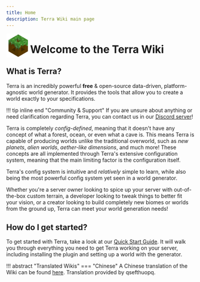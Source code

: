 ```yaml
---
title: Home
description: Terra Wiki main page
---
```


<img align="left" width="64" height="64" src="assets/img/terra_logo.png">

# Welcome to the Terra Wiki

## What is Terra?

Terra is an incredibly powerful **free** & open-source data-driven, platform-agnostic world generator. It provides the tools
that allow you to create a world exactly to your specifications.

!!! tip inline end "Community & Support"
    If you are unsure about anything or need clarification regarding Terra,
    you can contact us in our [Discord server](https://discord.gg/PXUEbbF)!

Terra is completely *config-defined*, meaning that it doesn't have any concept of what a forest, ocean, or even what a
cave is. This means Terra is capable of producing worlds unlike the traditional overworld, such as *new planets*, *alien
worlds*, *aether-like dimensions*, and much more! These concepts are all implemented through Terra's extensive
configuration system, meaning that the main limiting factor is the configuration itself.

Terra's config system is intuitive and *relatively* simple to learn, while also being the most powerful config system
yet seen in a world generator.

Whether you're a server owner looking to spice up your server with out-of-the-box custom terrain, a developer looking to
tweak things to better fit your vision, or a creator looking to build completely new biomes or worlds from the ground
up, Terra can meet your world generation needs!

[//]: # (#Where can I see Terra in action?)
[//]: # (Need to make page for showcase)

## How do I get started?

To get started with Terra, take a look at our [Quick Start Guide](./Quick-Start-Guide). It will walk you through
everything you need to get Terra working on your server, including installing the plugin and setting up a world with the
generator.

[//]: # (Everything here should probably be moved to another page)

!!! abstract "Translated Wikis"
    === "Chinese"
        A Chinese translation of the Wiki can be found [here](https://mineplugin.org/Terra).
        Translation provided by qsefthuopq.
